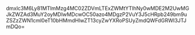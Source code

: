 dmxlc3M6Ly81MTlmMzg4MC02ZDVmLTExZWMtYTlhNy0wMDE2M2UwMGJkZWZAd3MuY2oyMDIwMDcwOC50azo4MDgzP2VuY3J5cHRpb249bm9uZSZzZWN1cml0eT10bHMmdHlwZT13cyZwYXRoPSUyZmdQWFdGRWI3JTJmDQo=